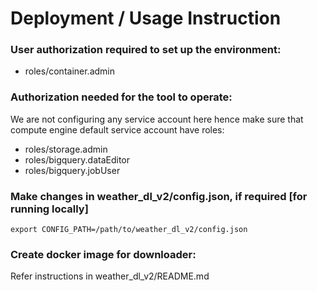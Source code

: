 # Deployment / Usage Instruction 

### User authorization required to set up the environment:
* roles/container.admin

### Authorization needed for the tool to operate:
We are not configuring any service account here hence make sure that compute engine default service account have roles:
* roles/storage.admin
* roles/bigquery.dataEditor
* roles/bigquery.jobUser

### Make changes in weather_dl_v2/config.json, if required [for running locally]
```
export CONFIG_PATH=/path/to/weather_dl_v2/config.json
```

### Create docker image for downloader:
Refer instructions in weather_dl_v2/README.md